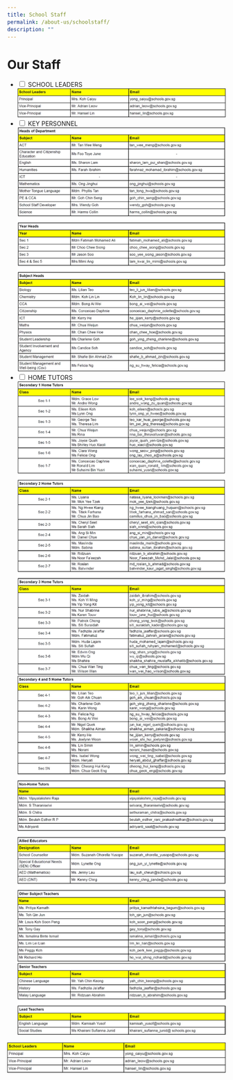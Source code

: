 ```yaml
---
title: School Staff
permalink: /about-us/schoolstaff/
description: ""
---
```

<h1>Our Staff</h1>
<ul class="jekyllcodex_accordion">
	<li>
		<input type="checkbox" id="accordion1" class="hidecontent">
		<label for="accordion1">SCHOOL LEADERS</label>
		<div class="content hidecontent">
		<div>
			<img src="/images/Our%20Staff/June%2023/1%20school%20staff.jpg">
			</div>
			</div></li>
		<li>
			<input type="checkbox" id="accordion2" class="hidecontent">
			<label for="accordion2">KEY PERSONNEL</label>
			<div class="content hidecontent">
			<div>
				<img src="/images/Our%20Staff/June%2023/2%20school%20staff.jpg">
				</div>
		</div></li>
		<li>
			<input type="checkbox" id="accordion3" class="hidecontent">
			<label for="accordion3">HOME TUTORS</label>
			<div class="content hidecontent">
			<div>
				<img src="/images/Our%20Staff/June%2023/3%20school%20staff.jpg">
				<img src="/images/Our%20Staff/June%2023/4%20school%20staff.jpg">
				<img src="/images/Our%20Staff/June%2023/5%20school%20staff.jpg">
				</div>
				</div></li>
	
</ul>


![](/images/Our%20Staff/June%2023/1%20school%20staff.jpg)